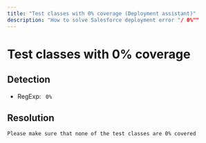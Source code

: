 ```yaml
---
title: "Test classes with 0% coverage (Deployment assistant)"
description: "How to solve Salesforce deployment error "/ 0%""
---
```

<!-- markdownlint-disable MD013 -->
# Test classes with 0% coverage

## Detection

- RegExp: ` 0%`

## Resolution

```shell
Please make sure that none of the test classes are 0% covered
```
